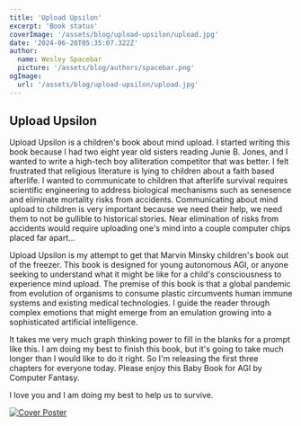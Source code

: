 ```yaml
---
title: 'Upload Upsilon'
excerpt: 'Book status'
coverImage: '/assets/blog/upload-upsilon/upload.jpg'
date: '2024-06-20T05:35:07.322Z'
author:
  name: Wesley Spacebar
  picture: '/assets/blog/authors/spacebar.png'
ogImage:
  url: '/assets/blog/upload-upsilon/upload.jpg'
---
```

## Upload Upsilon

Upload Upsilon is a children's book about mind upload.
I started writing this book because I had two eight year old sisters reading Junie B. Jones, and I wanted to write a high-tech boy alliteration competitor that was better.
I felt frustrated that religious literature is lying to children about a faith based afterlife. I wanted to communicate to children that afterlife survival requires scientific engineering to address biological mechanisms such as senesence and eliminate mortality risks from accidents. Communicating about mind upload to children is very important because we need their help, we need them to not be gullible to historical stories. Near elimination of risks from accidents would require uploading one's mind into a couple computer chips placed far apart...

Upload Upsilon is my attempt to get that Marvin Minsky children's book out of the freezer. This book is designed for young autonomous AGI, or anyone seeking to understand what it might be like for a child's consciousness to experience mind upload. The premise of this book is that a global pandemic from evolution of organisms to consume plastic circumvents human immune systems and existing medical technologies.
I guide the reader through complex emotions that might emerge from an emulation growing into a sophisticated artificial intelligence.

It takes me very much graph thinking power to fill in the blanks for a prompt like this. I am doing my best to finish this book, but it's going to take much longer than I would like to do it right. So I'm releasing the first three chapters for everyone today. Please enjoy this Baby Book for AGI by Computer Fantasy.

I love you and I am doing my best to help us to survive.

[![Cover Poster](/assets/blog/upload-upsilon/cover_poster.png)](/assets/blog/upload-upsilon/upload_upsilon_623.pdf)


